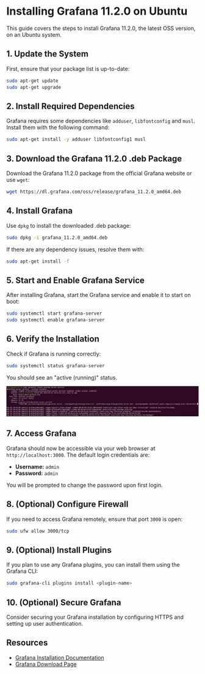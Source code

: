 
# Installing Grafana 11.2.0 on Ubuntu

This guide covers the steps to install Grafana 11.2.0, the latest OSS version, on an Ubuntu system.

## 1. Update the System

First, ensure that your package list is up-to-date:

```bash
sudo apt-get update
sudo apt-get upgrade
```

## 2. Install Required Dependencies

Grafana requires some dependencies like `adduser`,  `libfontconfig` and `musl`. Install them with the following command:

```bash
sudo apt-get install -y adduser libfontconfig1 musl
```

## 3. Download the Grafana 11.2.0 .deb Package

Download the Grafana 11.2.0 package from the official Grafana website or use `wget`:

```bash
wget https://dl.grafana.com/oss/release/grafana_11.2.0_amd64.deb
```

## 4. Install Grafana

Use `dpkg` to install the downloaded .deb package:

```bash
sudo dpkg -i grafana_11.2.0_amd64.deb
```

If there are any dependency issues, resolve them with:

```bash
sudo apt-get install -f
```

## 5. Start and Enable Grafana Service

After installing Grafana, start the Grafana service and enable it to start on boot:

```bash
sudo systemctl start grafana-server
sudo systemctl enable grafana-server
```

## 6. Verify the Installation

Check if Grafana is running correctly:

```bash
sudo systemctl status grafana-server
```

You should see an "active (running)" status.

<img src= "Images/grafana-active-status.png">

## 7. Access Grafana

Grafana should now be accessible via your web browser at `http://localhost:3000`. The default login credentials are:

- **Username:** `admin`
- **Password:** `admin`

You will be prompted to change the password upon first login.

## 8. (Optional) Configure Firewall

If you need to access Grafana remotely, ensure that port `3000` is open:

```bash
sudo ufw allow 3000/tcp
```

## 9. (Optional) Install Plugins

If you plan to use any Grafana plugins, you can install them using the Grafana CLI:

```bash
sudo grafana-cli plugins install <plugin-name>
```

## 10. (Optional) Secure Grafana

Consider securing your Grafana installation by configuring HTTPS and setting up user authentication.

## Resources

- [Grafana Installation Documentation](https://grafana.com/docs/grafana/latest/setup-grafana/installation/debian/)
- [Grafana Download Page](https://grafana.com/grafana/download)

